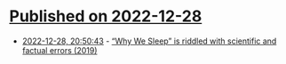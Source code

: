 # [Published on 2022-12-28](index.md)

* [2022-12-28, 20:50:43](https://news.ycombinator.com/item?id=34165789) - [“Why We Sleep” is riddled with scientific and factual errors (2019)](https://guzey.com/books/why-we-sleep/)
